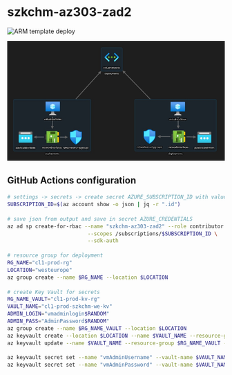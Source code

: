 # szkchm-az303-zad2

![ARM template deploy](https://github.com/bpelikan/szkchm-az303-zad2/workflows/ARM%20template%20deploy/badge.svg)

![Screen](./img/20201216212102.jpg "Screen")

## GitHub Actions configuration
```bash
# settings -> secrets -> create secret AZURE_SUBSCRIPTION_ID with value from $SUBSCRIPTION_ID
SUBSCRIPTION_ID=$(az account show -o json | jq -r ".id")

# save json from output and save in secret AZURE_CREDENTIALS
az ad sp create-for-rbac --name "szkchm-az303-zad2" --role contributor \
                          --scopes /subscriptions/$SUBSCRIPTION_ID \
                          --sdk-auth

# resource group for deployment
RG_NAME="cl1-prod-rg"
LOCATION="westeurope"
az group create --name $RG_NAME --location $LOCATION

# create Key Vault for secrets
RG_NAME_VAULT="cl1-prod-kv-rg"
VAULT_NAME="cl1-prod-szkchm-we-kv"
ADMIN_LOGIN="vmadminlogin$RANDOM"
ADMIN_PASS="AdminPassword$RANDOM"
az group create --name $RG_NAME_VAULT --location $LOCATION
az keyvault create --location $LOCATION --name $VAULT_NAME --resource-group $RG_NAME_VAULT
az keyvault update --name $VAULT_NAME --resource-group $RG_NAME_VAULT --enabled-for-template-deployment true

az keyvault secret set --name "vmAdminUsername" --vault-name $VAULT_NAME --value $ADMIN_LOGIN
az keyvault secret set --name "vmAdminPassword" --vault-name $VAULT_NAME --value $ADMIN_PASS
```